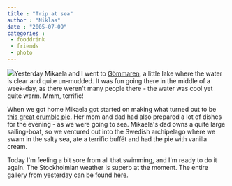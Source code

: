 ```yaml
---
title : "Trip at sea"
author : "Niklas"
date : "2005-07-09"
categories : 
 - fooddrink
 - friends
 - photo
---
```


[![](https://niklasblog.com/wp-content/2005-07-08-pile.jpg)](https://niklasblog.com/bilder/2005-07-08)Yesterday Mikaela and I went to [Gömmaren](http://www.natur.huddinge.se/sjoar/gommar/gommar.htm), a little lake where the water is clear and quite un-mudded. It was fun going there in the middle of a week-day, as there weren't many people there - the water was cool yet quite warm. Mmm, terrific!

When we got home Mikaela got started on making what turned out to be [this great crumble pie](http://www.flickr.com/photos/pivic/24467209). Her mom and dad had also prepared a lot of dishes for the evening - as we were going to sea. Mikaela's dad owns a quite large sailing-boat, so we ventured out into the Swedish archipelago where we swam in the salty sea, ate a terrific buffét and had the pie with vanilla cream.

Today I'm feeling a bit sore from all that swimming, and I'm ready to do it again. The Stockholmian weather is superb at the moment. The entire gallery from yesterday can be found [here](https://niklasblog.com/bilder/2005-07-08).
